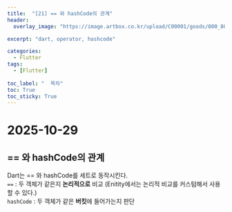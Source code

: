 ```yaml
---
title:  "[21] == 와 hashCode의 관계"
header:
  overlay_image: "https://image.artbox.co.kr/upload/C00001/goods/800_800/818/230525003912818.jpg?s=/goods/org/818/230525003912818.jpg"

excerpt: "dart, operator, hashcode"

categories:
  - Flutter
tags:
  - [Flutter]
    
toc_label: "  목차"
toc: True
toc_sticky: True
---
```


# 2025-10-29

## == 와 hashCode의 관계
Dart는 == 와 hashCode를 세트로 동작시킨다.<br>
`==` : 두 객체가 같은지 **논리적으로** 비교 (Enitity에서는 논리적 비교를 커스텀해서 사용할 수 있다.)<br>
`hashCode` : 두 객체가 같은 **버킷**에 들어가는지 판단

<br>
